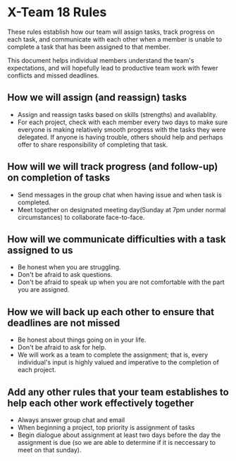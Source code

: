 # X-Team 18 Rules

These rules establish how our team will assign tasks,
track progress on each task, and communicate with each other 
when a member is unable to complete a task that has been assigned to that member.

This document helps individual members understand the team's expectations,
and will hopefully lead to productive team work with fewer conflicts
and missed deadlines.

## How we will assign (and reassign) tasks
  * Assign and reassign tasks based on skills (strengths) and availablity.</br>
  * For each project, check with each member every two days to make sure everyone is making relatively smooth progress with the tasks they were delegated. If anyone is having trouble, others should help and perhaps offer to share responsibility of completing that task.</br> 


## How will we will track progress (and follow-up) on completion of tasks
  * Send messages in the group chat when having issue and when task is completed.</br>
  * Meet together on designated meeting day(Sunday at 7pm under normal circumstances) to collaborate face-to-face.</br>

## How will we communicate difficulties with a task assigned to us
  * Be honest when you are struggling.</br>
  * Don't be afraid to ask questions.</br>
  * Don't be afraid to speak up when you are not comfortable with the part you are assigned.</br>


## How we will back up each other to ensure that deadlines are not missed
  * Be honest about things going on in your life.</br>
  * Don't be afraid to ask for help.</br>
  * We will work as a team to complete the assignment; that is, every individual's input is highly valued and imperative to the completion of each project.</br>


## Add any other rules that your team establishes to help each other work effectively together
  * Always answer group chat and email</br>
  * When beginning a project, top priority is assignment of tasks</br>
  * Begin dialogue about assignment at least two days before the day the assignment is due (so we are able to determine if it is neccessary to meet on that sunday).</br>

